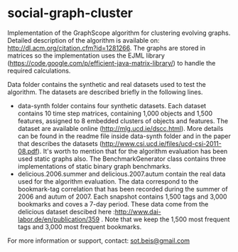 social-graph-cluster
====================

Implementation of the GraphScope algorithm for clustering evolving graphs. Detailed description of the algorithm is 
available on: http://dl.acm.org/citation.cfm?id=1281266. The graphs are stored in matrices so the implementation uses 
the EJML library (https://code.google.com/p/efficient-java-matrix-library/) to handle the required calculations.

Data folder contains the synthetic and real datasets used to test the algorithm. The datasets are described briefly in
the following lines.
- data-synth folder contains four synthetic datasets. Each dataset contains 10 time step matrices, containing 1,000 
objects and 1,500 features, assigned to 8 embedded clusters of objects and features. The dataset are available online
(http://mlg.ucd.ie/dscc.html). More details can be found in the readme file inside data-synth folder and in the paper
that describes the datasets (http://www.csi.ucd.ie/files/ucd-csi-2011-08.pdf). It's worth to mention that for the 
algorithm evaluation has been used static graphs also. The BenchmarkGenerator class contains three implementations of
static binary graph benchmarks.
- delicious.2006.summer and delicious.2007.autum contain the real data used for the algorithm evaluation. The data 
correspond to the bookmark-tag correlation that has been recorded during the summer of 2006 and autum of 2007. Each
snapshot contains 1,500 tags and 3,000 bookmarks and coves a 7-day period. These data come from the delicious dataset
descibed here :http://www.dai-labor.de/en/publication/359 . Note that we keep the 1,500 most frequent tags and 3,000
most frequent bookmarks.

For more information or support, contact: sot.beis@gmail.com
